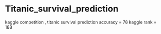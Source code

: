 # Titanic_survival_prediction
kaggle competition , titanic survival prediction 
accuracy = 78
kaggle rank =  188
